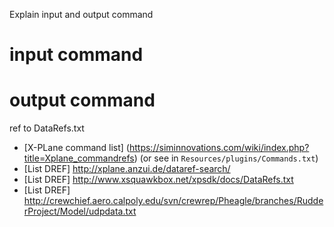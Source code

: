 Explain input and output command


# input command



# output command

ref to DataRefs.txt


- [X-PLane command list] (https://siminnovations.com/wiki/index.php?title=Xplane_commandrefs) (or see in `Resources/plugins/Commands.txt`)
- [List DREF] http://xplane.anzui.de/dataref-search/
- [List DREF] http://www.xsquawkbox.net/xpsdk/docs/DataRefs.txt
- [List DREF] http://crewchief.aero.calpoly.edu/svn/crewrep/Pheagle/branches/RudderProject/Model/udpdata.txt
